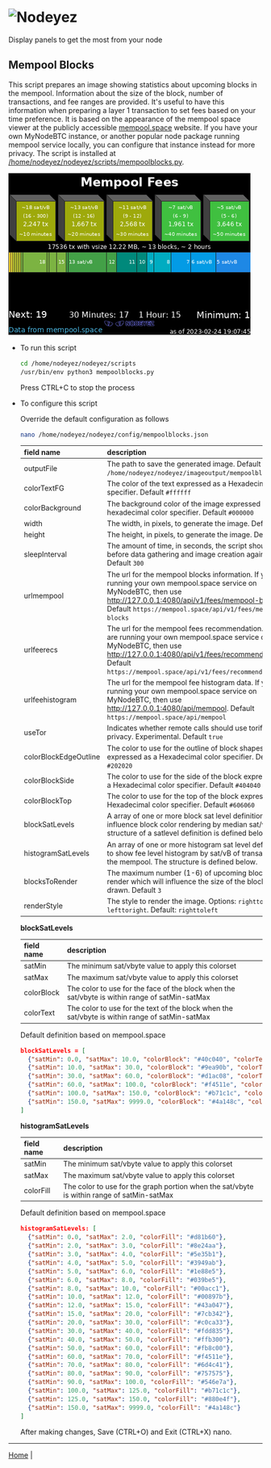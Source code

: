 # ![Nodeyez](../images/nodeyez.svg)
Display panels to get the most from your node

## Mempool Blocks

This script prepares an image showing statistics about upcoming blocks in the
mempool.  Information about the size of the block, number of transactions, and
fee ranges are provided. It's useful to have this information when preparing a
layer 1 transaction to set fees based on your time preference.  It is based on
the appearance of the mempool space viewer at the publicly accessible
[mempool.space](https://mempool.space) website.  If you have your own MyNodeBTC
instance, or another popular node package running mempool service locally, you
can configure that instance instead for more privacy.  The script is installed
at [/home/nodeyez/nodeyez/scripts/mempoolblocks.py](../scripts/mempoolblocks.py).

![sample image of mempool blocks](../images/mempoolblocks.png)

* To run this script

   ```sh
   cd /home/nodeyez/nodeyez/scripts
   /usr/bin/env python3 mempoolblocks.py
   ```

   Press CTRL+C to stop the process

* To configure this script

   Override the default configuration as follows

   ```sh
   nano /home/nodeyez/nodeyez/config/mempoolblocks.json
   ```

   | field name | description |
   | --- | --- |
   | outputFile | The path to save the generated image. Default `/home/nodeyez/nodeyez/imageoutput/mempoolblocks.png` |
   | colorTextFG | The color of the text expressed as a Hexadecimal color specifier. Default `#ffffff` |
   | colorBackground | The background color of the image expressed as a hexadecimal color specifier. Default `#000000` |
   | width | The width, in pixels, to generate the image. Default `480` |
   | height | The height, in pixels, to generate the image. Default `320` |
   | sleepInterval | The amount of time, in seconds, the script should wait before data gathering and image creation again. Default `300` |
   | urlmempool | The url for the mempool blocks information. If you are running your own mempool.space service on MyNodeBTC, then use http://127.0.0.1:4080/api/v1/fees/mempool-blocks. Default `https://mempool.space/api/v1/fees/mempool-blocks` |
   | urlfeerecs | The url for the mempool fees recommendation. If you are running your own mempool.space service on MyNodeBTC, then use http://127.0.0.1:4080/api/v1/fees/recommended. Default `https://mempool.space/api/v1/fees/recommended` |
   | urlfeehistogram | The url for the mempool fee histogram data. If you are running your own mempool.space service on MyNodeBTC, then use http://127.0.0.1:4080/api/mempool. Default `https://mempool.space/api/mempool` |
   | useTor | Indicates whether remote calls should use torify for privacy. Experimental. Default `true` |
   | colorBlockEdgeOutline | The color to use for the outline of block shapes expressed as a Hexadecimal color specifier. Default `#202020` |
   | colorBlockSide | The color to use for the side of the block expressed as a Hexadecimal color specifier. Default `#404040` |
   | colorBlockTop | The color to use for the top of the block expressed as a Hexadecimal color specifier. Default `#606060` |
   | blockSatLevels | A array of one or more block sat level definitions to influence block color rendering by median sat/vB. The structure of a satlevel definition is defined below. |
   | histogramSatLevels | An array of one or more histogram sat level definitions to show fee level histogram by sat/vB of transactions in the mempool. The structure is defined below. |
   | blocksToRender | The maximum number (1-6) of upcoming blocks to render which will influence the size of the blocks drawn. Default `3` |
   | renderStyle | The style to render the image. Options: `righttoleft`, `lefttoright`. Default: `righttoleft` |

   __blockSatLevels__

   | field name | description |
   | --- | --- |
   | satMin | The minimum sat/vbyte value to apply this colorset |
   | satMax | The maximum sat/vbyte value to apply this colorset |
   | colorBlock | The color to use for the face of the block when the sat/vbyte is within range of satMin-satMax |
   | colorText | The color to use for the text of the block when the sat/vbyte is within range of satMin-satMax |

   Default definition based on mempool.space

   ```json
   blockSatLevels = [
     {"satMin": 0.0, "satMax": 10.0, "colorBlock": "#40c040", "colorText": "#ffffff"},
     {"satMin": 10.0, "satMax": 30.0, "colorBlock": "#9ea90b", "colorText": "#ffffff"},
     {"satMin": 30.0, "satMax": 60.0, "colorBlock": "#d1ac08", "colorText": "#ffffff"},
     {"satMin": 60.0, "satMax": 100.0, "colorBlock": "#f4511e", "colorText": "#ffffff"},
     {"satMin": 100.0, "satMax": 150.0, "colorBlock": "#b71c1c", "colorText": "#ffffff"},
     {"satMin": 150.0, "satMax": 9999.0, "colorBlock": "#4a148c", "colorText": "#ffffff"}
   ]
   ```

   __histogramSatLevels__

   | field name | description |
   | --- | --- |
   | satMin | The minimum sat/vbyte value to apply this colorset |
   | satMax | The maximum sat/vbyte value to apply this colorset |
   | colorFill | The color to use for the graph portion when the sat/vbyte is within range of satMin-satMax |

   Default definition based on mempool.space

   ```json
   histogramSatLevels: [
     {"satMin": 0.0, "satMax": 2.0, "colorFill": "#d81b60"},
     {"satMin": 2.0, "satMax": 3.0, "colorFill": "#8e24aa"},
     {"satMin": 3.0, "satMax": 4.0, "colorFill": "#5e35b1"},
     {"satMin": 4.0, "satMax": 5.0, "colorFill": "#3949ab"},
     {"satMin": 5.0, "satMax": 6.0, "colorFill": "#1e88e5"},
     {"satMin": 6.0, "satMax": 8.0, "colorFill": "#039be5"},
     {"satMin": 8.0, "satMax": 10.0, "colorFill": "#00acc1"},
     {"satMin": 10.0, "satMax": 12.0, "colorFill": "#00897b"},
     {"satMin": 12.0, "satMax": 15.0, "colorFill": "#43a047"},
     {"satMin": 15.0, "satMax": 20.0, "colorFill": "#7cb342"},
     {"satMin": 20.0, "satMax": 30.0, "colorFill": "#c0ca33"},
     {"satMin": 30.0, "satMax": 40.0, "colorFill": "#fdd835"},
     {"satMin": 40.0, "satMax": 50.0, "colorFill": "#ffb300"},
     {"satMin": 50.0, "satMax": 60.0, "colorFill": "#fb8c00"},
     {"satMin": 60.0, "satMax": 70.0, "colorFill": "#f4511e"},
     {"satMin": 70.0, "satMax": 80.0, "colorFill": "#6d4c41"},
     {"satMin": 80.0, "satMax": 90.0, "colorFill": "#757575"},
     {"satMin": 90.0, "satMax": 100.0, "colorFill": "#546e7a"},
     {"satMin": 100.0, "satMax": 125.0, "colorFill": "#b71c1c"},
     {"satMin": 125.0, "satMax": 150.0, "colorFill": "#880e4f"},
     {"satMin": 150.0, "satMax": 9999.0, "colorFill": "#4a148c"}
   ]
   ```

   After making changes, Save (CTRL+O) and Exit (CTRL+X) nano.


---

[Home](../README.md) | 

